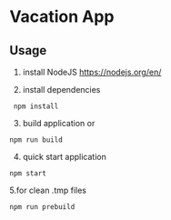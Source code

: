 # Vacation App
## Usage
1. install NodeJS
    https://nodejs.org/en/

2. install dependencies
```
 npm install
```

3. build application or
```
npm run build
```

4. quick start application
```
npm start

```
5.for clean .tmp files
```
npm run prebuild
```